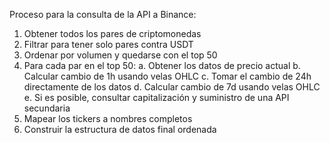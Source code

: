 Proceso para la consulta de la API a Binance:

1. Obtener todos los pares de criptomonedas
2. Filtrar para tener solo pares contra USDT
3. Ordenar por volumen y quedarse con el top 50
4. Para cada par en el top 50:
   a. Obtener los datos de precio actual
   b. Calcular cambio de 1h usando velas OHLC
   c. Tomar el cambio de 24h directamente de los datos
   d. Calcular cambio de 7d usando velas OHLC
   e. Si es posible, consultar capitalización y suministro de una API secundaria
5. Mapear los tickers a nombres completos
6. Construir la estructura de datos final ordenada